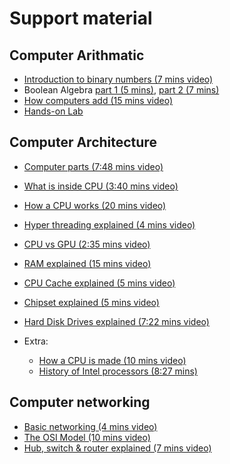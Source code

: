 # Support material

Computer Arithmatic
--------------------
* [Introduction to binary numbers (7 mins video)](https://www.youtube.com/watch?v=b7pOcU1xMks&index=15&list=PLLiEBFegIj45e_wEshH1qWScNKkHgv0hu&t=0s)
* Boolean Algebra [part 1 (5 mins)](https://www.youtube.com/watch?v=2zRJ1ShMcgA), [part 2 (7 mins)](https://www.youtube.com/watch?v=aQosPmPAaF8)
* [How computers add (15 mins video)](https://www.youtube.com/watch?v=VBDoT8o4q00&t=609s)
* [Hands-on Lab](https://logic.ly/)

Computer Architecture
-----------------------
* [Computer parts (7:48 mins video)](https://www.youtube.com/watch?v=ExxFxD4OSZ0&list=PLLiEBFegIj45e_wEshH1qWScNKkHgv0hu&index=12&t=0s)
* [What is inside CPU (3:40 mins video)](https://www.youtube.com/watch?v=NKYgZH7SBjk&index=1&list=PLLiEBFegIj45e_wEshH1qWScNKkHgv0hu)
* [How a CPU works (20 mins video)](https://www.youtube.com/watch?v=cNN_tTXABUA)
* [Hyper threading explained (4 mins video)](https://www.youtube.com/watch?v=lrT9Bl0MCXQ) 
* [CPU vs GPU (2:35 mins video)](https://www.youtube.com/watch?v=5OtXBeu0RKw&index=14&list=PLLiEBFegIj45e_wEshH1qWScNKkHgv0hu)
* [RAM explained (15 mins video)](https://www.youtube.com/watch?v=PVad0c2cljo)
* [CPU Cache explained (5 mins video)](https://www.youtube.com/watch?v=yi0FhRqDJfo)
* [Chipset explained (5 mins video)](https://www.youtube.com/watch?v=eJn-qPHtfzI)
* [Hard Disk Drives explained (7:22 mins video)](https://www.youtube.com/watch?v=NtPc0jI21i0)

* Extra:
  - [How a CPU is made (10 mins video)](https://www.youtube.com/watch?v=qm67wbB5GmI&index=17&list=PLLiEBFegIj45e_wEshH1qWScNKkHgv0hu&t=0s)
  - [History of Intel processors (8:27 mins)](https://www.youtube.com/watch?v=Qu2njWY3Hjk&t=9s)

Computer networking
---------------------
* [Basic networking (4 mins video)](https://www.youtube.com/watch?v=ObNYlm7HJs8)
* [The OSI Model (10 mins video)](https://www.youtube.com/watch?v=-6Uoku-M6oY)
* [Hub, switch & router explained (7 mins video)](https://www.youtube.com/watch?v=1z0ULvg_pW8)
